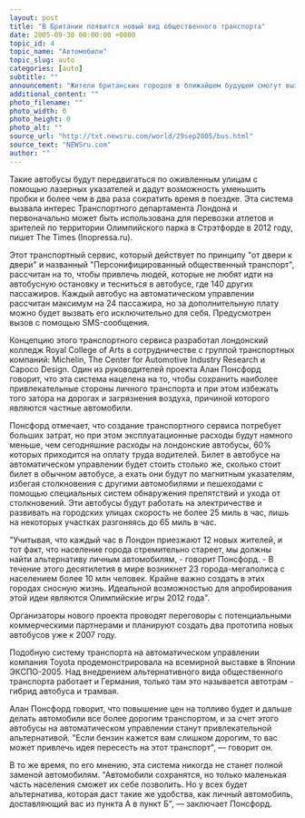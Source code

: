 ```yaml
---
layout: post
title: "В Британии появится новый вид общественного транспорта"
date: 2005-09-30 00:00:00 +0000
topic_id: 4
topic_name: "Автомобили"
topic_slug: auto
categories: [auto]
subtitle: ""
announcement: "Жители британских городов в ближайшем будущем смогут вызывать к дверям своих домов автобусы на автоматическом управлении, которые доставят их к месту назначения. Создание таких автобусов - часть футуристического плана развития городского транспорта Великобритании, который был обнародован в среду."
additional_content: ""
photo_filename: ""
photo_width: 0
photo_height: 0
photo_alt: ""
source_url: "http://txt.newsru.com/world/29sep2005/bus.html"
source_text: "NEWSru.com"
author: ""
---
```

Такие автобусы будут передвигаться по оживленным улицам с помощью лазерных указателей и дадут возможность уменьшить пробки и более чем в два раза сократить время в поездке. Эта система вызвала интерес Транспортного департамента Лондона и первоначально может быть использована для перевозки атлетов и зрителей по территории Олимпийского парка в Стрэтфорде в 2012 году, пишет The Times (Inopressa.ru).

Этот транспортный сервис, который действует по принципу "от двери к двери" и названный "Персонифицированный общественный транспорт", рассчитан на то, чтобы привлечь людей, которые не любят идти на автобусную остановку и тесниться в автобусе, где 140 других пассажиров. Каждый автобус на автоматическом управлении рассчитан максимум на 24 пассажира, но за дополнительную плату можно будет вызвать его исключительно для себя. Предусмотрен вызов с помощью SMS-сообщения.

Концепцию этого транспортного сервиса разработал лондонский колледж Royal College of Arts в сотрудничестве с группой транспортных компаний: Michelin, The Center for Automotive Industry Research и Capoco Design. Один из руководителей проекта Алан Понсфорд говорит, что эта система нацелена на то, чтобы сохранить наиболее привлекательные стороны личного транспорта и при этом избежать того затора на дорогах и загрязнения воздуха, причиной которого являются частные автомобили.

Понсфорд отмечает, что создание транспортного сервиса потребует больших затрат, но при этом эксплуатационные расходы будут намного меньше, чем сегодняшние расходы на лондонские автобусы, 60% которых приходится на оплату труда водителей. Билет в автобусе на автоматическом управлении будет стоить столько же, сколько стоит билет в обычном автобусе, а ехать они будут по магнитным указателям, избегая столкновения с другими автомобилями и пешеходами с помощью специальных систем обнаружения препятствий и ухода от столкновений. Эти автобусы будут работать на электричестве и развивать на городских улицах скорость не более 25 миль в час, лишь на некоторых участках разгоняясь до 65 миль в час.

"Учитывая, что каждый час в Лондон приезжают 12 новых жителей, и тот факт, что население города стремительно стареет, мы должны найти альтернативу личным автомобилям, - говорит Понсфорд. - В течение этого десятилетия в мире возникнет 23 города-мегаполиса с населением более 10 млн человек. Крайне важно создать в этих городах сносную жизнь. Идеальной возможностью для апробирования этой идеи являются Олимпийские игры 2012 года".

Организаторы нового проекта проводят переговоры с потенциальными коммерческими партнерами и планируют создать два прототипа новых автобусов уже к 2007 году.

Подобную систему транспорта на автоматическом управлении компания Toyota продемонстрировала на всемирной выставке в Японии ЭКСПО-2005. Над внедрением альтернативного вида общественного транспорта работает и Германия, только там это называется автотрам - гибрид автобуса и трамвая.

Алан Понсфорд говорит, что повышение цен на топливо будет и дальше делать автомобили все более дорогим транспортом, и за счет этого автобусы на автоматическом управлении станут привлекательной альтернативой. "Если бензин кажется вам слишком дорогим, то вас может привлечь идея пересесть на этот транспорт", &mdash; говорит он.

В то же время, по его мнению, эта система никогда не станет полной заменой автомобилям. "Автомобили сохранятся, но только маленькая часть населения сможет их себе позволить. Но у всех будет альтернатива, которая даст такие же удобства, как личный автомобиль, доставляющий вас из пункта А в пункт Б", &mdash; заключает Понсфорд.
